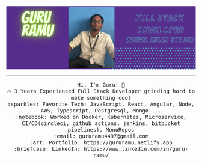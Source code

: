 <div align ="center">
 <img src="https://github.com/gururamu4/gururamu4/blob/main/Guru%20Ramu.png"/>
</div>
 <hr></hr>
<p align="center">
  <samp>
    Hi, I'm Guru! 👋 <br>
    🔥 3 Years Experienced Full Stack Developer grinding hard to make something cool  <br>
    :sparkles: Favorite Tech: JavaScript, React, Angular, Node, AWS, Typescript, Postgresql, Mongo ... <br>
    :notebook:  Worked on Docker, Kubernates, Microservice, CI/CD(circleci, github actions, jenkins, bitbucket pipelines), MonoRepos   <br>
    :email:	gururamu4497@gmail.com <br>
    :art: Portfolio: https://gururamu.netlify.app <br>
    :briefcase: LinkedIn: https://www.linkedin.com/in/guru-ramu/ <br>
  </samp>
</p>
